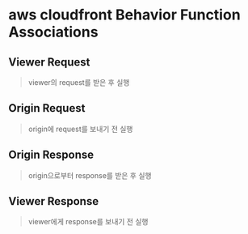 # aws cloudfront Behavior Function Associations

## Viewer Request

> viewer의 request를 받은 후 실행

## Origin Request

> origin에 request를 보내기 전 실행

## Origin Response

> origin으로부터 response를 받은 후 실행

## Viewer Response

> viewer에게 response를 보내기 전 실행
